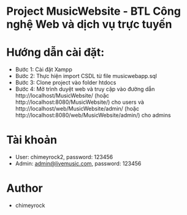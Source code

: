 # Project MusicWebsite - BTL Công nghệ Web và dịch vụ trực tuyến

# Hướng dẫn cài đặt:

* Bước 1: Cài đặt Xampp
* Bước 2: Thực hiện import CSDL từ file musicwebapp.sql
* Bước 3: Clone project vào folder htdocs 
* Bước 4: Mở trình duyệt web và truy cập vào đường dẫn  http://localhost/MusicWebsite/ (hoặc http://localhost:8080/MusicWebsite/) cho users và http://localhost/web/MusicWebsite/admin/ (hoặc http://localhost:8080/web/MusicWebsite/admin/) cho admins

# Tài khoản
* User: chimeyrock2, password: 123456
* Admin: admin@livemusic.com, password: 123456

# Author
* chimeyrock